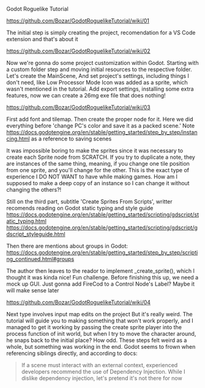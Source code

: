 Godot Roguelike Tutorial

https://github.com/Bozar/GodotRoguelikeTutorial/wiki/01

The initial step is simply creating the project, recomendation for a VS Code extension and that's about it 

https://github.com/Bozar/GodotRoguelikeTutorial/wiki/02

Now we're gonna do some project customization within Godot. Starting with a custom folder step and moving initial resources to the respective folder.
Let's create the MainScene, 
And set project's settings, including things I don't need, like Low Processor Mode
Icon was added as a sprite, which wasn't mentioned in the tutorial.
Add export settings, installing some extra features, now we can create a 26mg exe file that does nothing!

https://github.com/Bozar/GodotRoguelikeTutorial/wiki/03

First add font and tilemap. 
Then create the proper node for it. 
Here we did everything before 'change PC's color and save it as a packed scene.'
Note https://docs.godotengine.org/en/stable/getting_started/step_by_step/instancing.html as a reference to saving scenes

It was impossible boring to make the sprites since it was necessary to create each Sprite node from SCRATCH. 
If you try to duplicate a note, they are instances of the same thing, meaning, if you change one tile position from one sprite, and you'll change for the other. This is the exact type of experience I DO NOT WANT to have while making games. How am I supposed to make a deep copy of an instance so I can change it without changing the others?!

Still on the third part, subtitle 'Create Sprites From Scripts', writter recomends reading on Godot static typing and style guide
https://docs.godotengine.org/en/stable/getting_started/scripting/gdscript/static_typing.html
https://docs.godotengine.org/en/stable/getting_started/scripting/gdscript/gdscript_styleguide.html

Then there are mentions about groups in Godot:
https://docs.godotengine.org/en/stable/getting_started/step_by_step/scripting_continued.html#groups

The author then leaves to the reador to implement _create_sprite(), which I thought it was kinda nice! Fun challenge. 
Before finishing this up, we need a mock up GUI. 
Just gonna add FireCod to a Control Node's Label? Maybe it will make sense later

https://github.com/Bozar/GodotRoguelikeTutorial/wiki/04

Next type involves input map edits on the project
But it's really weird. The tutorial will guide you to making something that won't work properly, and I managed to get it working by passing the create sprite player into the process function of init world, but when I try to move the character around, he snaps back to the initial place? How odd. 
These steps felt weird as a whole, but something was working in the end. 
Godot seems to frown when referencing siblings directly, and according to docs:
>If a scene must interact with an external context, experienced developers recommend the use of Dependency Injection.
While I dislike dependency injection, let's pretend it's not there for now
